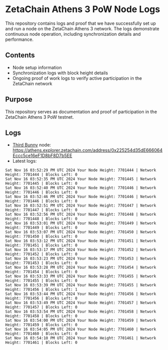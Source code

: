 # ZetaChain Athens 3 PoW Node Logs
This repository contains logs and proof that we have successfully set up and run a node on the ZetaChain Athens 3 network. The logs demonstrate continuous node operation, including synchronization details and performance.

## Contents
- Node setup information
- Synchronization logs with block height details
- Ongoing proof of work logs to verify active participation in the ZetaChain network

## Purpose
This repository serves as documentation and proof of participation in the ZetaChain Athens 3 PoW testnet.

## Logs

- [Third Bunny](https://thirdbunny.xyz/) node: https://athens.explorer.zetachain.com/address/0x225254d35dE666064Eccc5ce16eF1D8bF8D7b5EE
- Latest logs:
```
Sat Nov 16 03:52:29 PM UTC 2024 Your Node Height: 7701444 | Network Height: 7701444 | Blocks Left: 0
Sat Nov 16 03:52:35 PM UTC 2024 Your Node Height: 7701445 | Network Height: 7701445 | Blocks Left: 0
Sat Nov 16 03:52:40 PM UTC 2024 Your Node Height: 7701446 | Network Height: 7701446 | Blocks Left: 0
Sat Nov 16 03:52:46 PM UTC 2024 Your Node Height: 7701446 | Network Height: 7701446 | Blocks Left: 0
Sat Nov 16 03:52:51 PM UTC 2024 Your Node Height: 7701447 | Network Height: 7701447 | Blocks Left: 0
Sat Nov 16 03:52:56 PM UTC 2024 Your Node Height: 7701448 | Network Height: 7701448 | Blocks Left: 0
Sat Nov 16 03:53:01 PM UTC 2024 Your Node Height: 7701449 | Network Height: 7701449 | Blocks Left: 0
Sat Nov 16 03:53:07 PM UTC 2024 Your Node Height: 7701450 | Network Height: 7701450 | Blocks Left: 0
Sat Nov 16 03:53:12 PM UTC 2024 Your Node Height: 7701451 | Network Height: 7701451 | Blocks Left: 0
Sat Nov 16 03:53:17 PM UTC 2024 Your Node Height: 7701452 | Network Height: 7701452 | Blocks Left: 0
Sat Nov 16 03:53:23 PM UTC 2024 Your Node Height: 7701453 | Network Height: 7701453 | Blocks Left: 0
Sat Nov 16 03:53:28 PM UTC 2024 Your Node Height: 7701454 | Network Height: 7701454 | Blocks Left: 0
Sat Nov 16 03:53:33 PM UTC 2024 Your Node Height: 7701455 | Network Height: 7701455 | Blocks Left: 0
Sat Nov 16 03:53:39 PM UTC 2024 Your Node Height: 7701455 | Network Height: 7701456 | Blocks Left: 1
Sat Nov 16 03:53:44 PM UTC 2024 Your Node Height: 7701456 | Network Height: 7701456 | Blocks Left: 0
Sat Nov 16 03:53:49 PM UTC 2024 Your Node Height: 7701457 | Network Height: 7701457 | Blocks Left: 0
Sat Nov 16 03:53:54 PM UTC 2024 Your Node Height: 7701458 | Network Height: 7701458 | Blocks Left: 0
Sat Nov 16 03:54:00 PM UTC 2024 Your Node Height: 7701459 | Network Height: 7701459 | Blocks Left: 0
Sat Nov 16 03:54:05 PM UTC 2024 Your Node Height: 7701460 | Network Height: 7701460 | Blocks Left: 0
Sat Nov 16 03:54:10 PM UTC 2024 Your Node Height: 7701461 | Network Height: 7701461 | Blocks Left: 0
```
